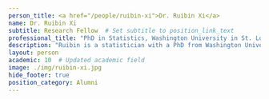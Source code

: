 ```yaml
---
person_title: <a href="/people/ruibin-xi">Dr. Ruibin Xi</a>
name: Dr. Ruibin Xi
subtitle: Research Fellow  # Set subtitle to position_link_text
professional_title: "PhD in Statistics, Washington University in St. Louis, Postdoctoral Fellow (2009-2012), Assistant Professor, School of Mathematical Sciences and Center for Statistical Science, Peking University"
description: "Ruibin is a statistician with a PhD from Washington University in St. Louis. He developed new methods for analysis of copy number and structural variations from sequencing data. He is now an assistant professor in the School of Mathematical Sciences and the Center for Statistical Science at Peking University in China."
layout: person
academic: 10  # Updated academic field
image: ./img/ruibin-xi.jpg
hide_footer: true
position_category: Alumni
---
```


